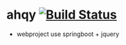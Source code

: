 # ahqy [![Build Status](https://app.travis-ci.com/nognight/ahqy.svg?branch=master)](https://app.travis-ci.com/nognight/ahqy)
- webproject use springboot + jquery 
